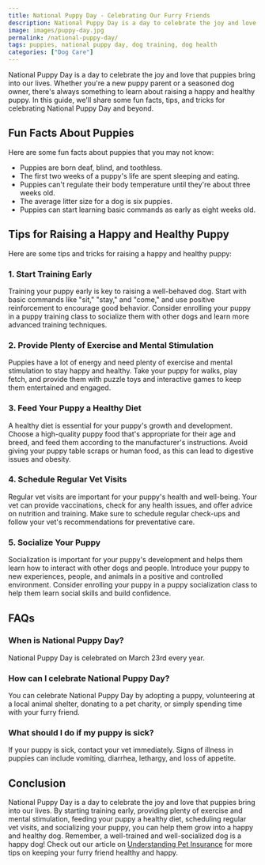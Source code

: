 ```yaml
---
title: National Puppy Day - Celebrating Our Furry Friends
description: National Puppy Day is a day to celebrate the joy and love that puppies bring into our lives. In this guide, we'll share some fun facts, tips, and tricks for raising a happy and healthy puppy.
image: images/puppy-day.jpg
permalink: /national-puppy-day/
tags: puppies, national puppy day, dog training, dog health
categories: ["Dog Care"]
---
```


National Puppy Day is a day to celebrate the joy and love that puppies bring into our lives. Whether you're a new puppy parent or a seasoned dog owner, there's always something to learn about raising a happy and healthy puppy. In this guide, we'll share some fun facts, tips, and tricks for celebrating National Puppy Day and beyond.

## Fun Facts About Puppies

Here are some fun facts about puppies that you may not know:

- Puppies are born deaf, blind, and toothless.
- The first two weeks of a puppy's life are spent sleeping and eating.
- Puppies can't regulate their body temperature until they're about three weeks old.
- The average litter size for a dog is six puppies.
- Puppies can start learning basic commands as early as eight weeks old.

## Tips for Raising a Happy and Healthy Puppy

Here are some tips and tricks for raising a happy and healthy puppy:

### 1. Start Training Early

Training your puppy early is key to raising a well-behaved dog. Start with basic commands like "sit," "stay," and "come," and use positive reinforcement to encourage good behavior. Consider enrolling your puppy in a puppy training class to socialize them with other dogs and learn more advanced training techniques.

### 2. Provide Plenty of Exercise and Mental Stimulation

Puppies have a lot of energy and need plenty of exercise and mental stimulation to stay happy and healthy. Take your puppy for walks, play fetch, and provide them with puzzle toys and interactive games to keep them entertained and engaged.

### 3. Feed Your Puppy a Healthy Diet

A healthy diet is essential for your puppy's growth and development. Choose a high-quality puppy food that's appropriate for their age and breed, and feed them according to the manufacturer's instructions. Avoid giving your puppy table scraps or human food, as this can lead to digestive issues and obesity.

### 4. Schedule Regular Vet Visits

Regular vet visits are important for your puppy's health and well-being. Your vet can provide vaccinations, check for any health issues, and offer advice on nutrition and training. Make sure to schedule regular check-ups and follow your vet's recommendations for preventative care.

### 5. Socialize Your Puppy

Socialization is important for your puppy's development and helps them learn how to interact with other dogs and people. Introduce your puppy to new experiences, people, and animals in a positive and controlled environment. Consider enrolling your puppy in a puppy socialization class to help them learn social skills and build confidence.

## FAQs

### When is National Puppy Day?

National Puppy Day is celebrated on March 23rd every year.

### How can I celebrate National Puppy Day?

You can celebrate National Puppy Day by adopting a puppy, volunteering at a local animal shelter, donating to a pet charity, or simply spending time with your furry friend.

### What should I do if my puppy is sick?

If your puppy is sick, contact your vet immediately. Signs of illness in puppies can include vomiting, diarrhea, lethargy, and loss of appetite.

## Conclusion

National Puppy Day is a day to celebrate the joy and love that puppies bring into our lives. By starting training early, providing plenty of exercise and mental stimulation, feeding your puppy a healthy diet, scheduling regular vet visits, and socializing your puppy, you can help them grow into a happy and healthy dog. Remember, a well-trained and well-socialized dog is a happy dog! Check out our article on [Understanding Pet Insurance](https://forpetswithlove.com/understanding-pet-insurance/) for more tips on keeping your furry friend healthy and happy.